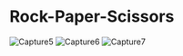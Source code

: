 # Rock-Paper-Scissors

![Capture5](https://user-images.githubusercontent.com/75805943/143493349-1c05bd6c-7c28-4a9c-8528-ac3402bc918f.PNG)
![Capture6](https://user-images.githubusercontent.com/75805943/143493357-33091bee-31be-4de2-8d85-f7c12e9086ec.PNG)
![Capture7](https://user-images.githubusercontent.com/75805943/143493358-188a478c-0edc-4d30-9459-d34dbe088274.PNG)
